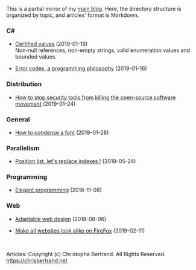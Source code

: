 This is a partial mirror of my [main
blog](https://chrisbertrandprogramer.wordpress.com/). Here, the directory
structure is organized by topic, and articles' format is Markdown.

### C\#

-   [Certified values](C%23/Certified%20values%20(2019-01-16).md) (2019-01-16)  
    Non-null references, non-empty strings, valid enumeration values and bounded
    values.

-   [Error codes, a programming
    philosophy](C%23/Error%20codes,%20a%20programming%20philosophy%20(2019-01-16).md)
    (2019-01-16)

### Distribution

-   [How to stop security tools from killing the open-source software
    movement](Distribution/How%20to%20stop%20security%20tools%20from%20killing%20the%20open-source%20software%20movement%20(2019-01-24).md)
    (2019-01-24)

### General

-   [How to condense a
    font](General/How%20to%20condense%20a%20font%20(2019-01-28).md) (2019-01-28)

### Parallelism

- [Position list, let's replace indexes !](Parallelism/Position%20list%20\(2019-05-24\).md) (2019-05-24)

### Programming

-   [Elegant programming](Programming/Elegant%20programming%20(2018-11-08).md)
    (2018-11-08)

### Web

-   [Adaptable web design](Web/Adaptable%20web%20design%20(2018-08-06).md)
    (2018-08-06)

-   [Make all websites look alike on
    FireFox](Web/Make%20all%20websites%20look%20alike%20on%20FireFox%20(2019-02-11).md)
    (2019-02-11)

 

Articles: Copyright (c) Christophe Bertrand. All Rights Reserved.
https://chrisbertrand.net
